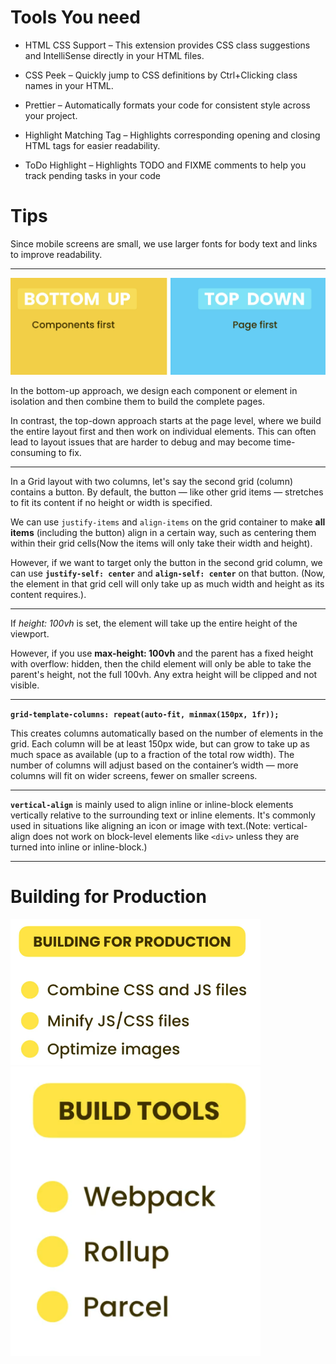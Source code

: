 # Tools You need

- HTML CSS Support – This extension provides CSS class suggestions and IntelliSense directly in your HTML files.

- CSS Peek – Quickly jump to CSS definitions by Ctrl+Clicking class names in your HTML.

- Prettier – Automatically formats your code for consistent style across your project.

- Highlight Matching Tag – Highlights corresponding opening and closing HTML tags for easier readability.

- ToDo Highlight – Highlights TODO and FIXME comments to help you track pending tasks in your code

# Tips

Since mobile screens are small, we use larger fonts for body text and links to improve readability.

---

<img src="./Images/image-1.png" width="600">

In the bottom-up approach, we design each component or element in isolation and then combine them to build the complete pages.

In contrast, the top-down approach starts at the page level, where we build the entire layout first and then work on individual elements. This can often lead to layout issues that are harder to debug and may become time-consuming to fix.

---

In a Grid layout with two columns, let's say the second grid (column) contains a button. By default, the button — like other grid items — stretches to fit its content if no height or width is specified.

We can use `justify-items` and `align-items` on the grid container to make **all items** (including the button) align in a certain way, such as centering them within their grid cells(Now the items will only take their width and height).

However, if we want to target only the button in the second grid column, we can use **`justify-self: center`** and **`align-self: center`** on that button. (Now, the element in that grid cell will only take up as much width and height as its content requires.).

---

If _height: 100vh_ is set, the element will take up the entire height of the viewport.

However, if you use **max-height: 100vh** and the parent has a fixed height with overflow: hidden, then the child element will only be able to take the parent's height, not the full 100vh. Any extra height will be clipped and not visible.

---

**`grid-template-columns: repeat(auto-fit, minmax(150px, 1fr));`**

This creates columns automatically based on the number of elements in the grid. Each column will be at least 150px wide, but can grow to take up as much space as available (up to a fraction of the total row width).
The number of columns will adjust based on the container’s width — more columns will fit on wider screens, fewer on smaller screens.

---

**`vertical-align`** is mainly used to align inline or inline-block elements vertically relative to the surrounding text or inline elements. It's commonly used in situations like aligning an icon or image with text.(Note: vertical-align does not work on block-level elements like `<div>` unless they are turned into inline or inline-block.)

---

# Building for Production

<img src="./Images/image-2.png" width="400">

<img src="./Images/image-3.png" width="400">
